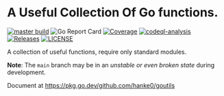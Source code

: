 # A Useful Collection Of Go functions.

[![master build](https://github.com/hanke0/goutils/actions/workflows/go.yml/badge.svg?branch=master)](https://goreportcard.com/report/github.com/hanke0/goutils)
![Go Report Card](https://goreportcard.com/badge/github.com/hanke0/goutils?style=flat-square)
[![Coverage](https://codecov.io/gh/hanke0/goutils/branch/master/graph/badge.svg?token=tNKcOjlxLo)](https://codecov.io/gh/hanke0/goutils)
[![codeql-analysis](https://github.com/hanke0/goutils/actions/workflows/codeql-analysis.yml/badge.svg)](https://github.com/hanke0/goutils/actions/workflows/codeql-analysis.yml)
[![Releases](https://img.shields.io/github/release/hanke0/goutils/all.svg?style=flat-square)](https://github.com/hanke0/goutils/releases)
[![LICENSE](https://img.shields.io/github/license/hanke0/goutils.svg?style=flat-square)](https://github.com/hanke0/goutils/blob/main/LICENSE)


A collection of useful functions, require only standard modules.

**Note**: The `main` branch may be in an *unstable or even broken state* during development.

Document at https://pkg.go.dev/github.com/hanke0/goutils
